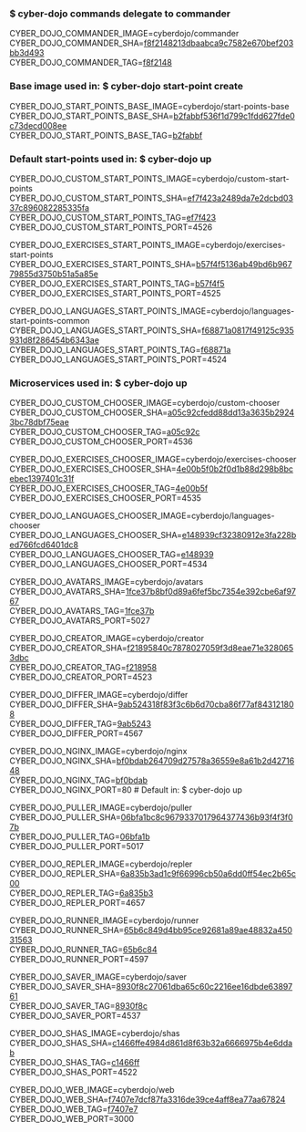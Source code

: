 ### $ cyber-dojo commands delegate to commander

CYBER_DOJO_COMMANDER_IMAGE=cyberdojo/commander  
CYBER_DOJO_COMMANDER_SHA=[f8f2148213dbaabca9c7582e670bef203bb3d493](https://github.com/cyber-dojo/commander/commit/f8f2148213dbaabca9c7582e670bef203bb3d493)  
CYBER_DOJO_COMMANDER_TAG=[f8f2148](https://hub.docker.com/layers/cyberdojo/commander/f8f2148/images/sha256-83ce3f47da89220b33a55c844e51d0e9fc44abe2af3e67f1005c8d62e203ec93)  

### Base image used in: $ cyber-dojo start-point create

CYBER_DOJO_START_POINTS_BASE_IMAGE=cyberdojo/start-points-base  
CYBER_DOJO_START_POINTS_BASE_SHA=[b2fabbf536f1d799c1fdd627fde0c73decd008ee](https://github.com/cyber-dojo/start-points-base/commit/b2fabbf536f1d799c1fdd627fde0c73decd008ee)  
CYBER_DOJO_START_POINTS_BASE_TAG=[b2fabbf](https://hub.docker.com/layers/cyberdojo/start-points-base/b2fabbf/images/sha256-98ec05964426dee091992aac4cb8bdc3982402900838a36c2699580711f753b9)  

### Default start-points used in: $ cyber-dojo up

CYBER_DOJO_CUSTOM_START_POINTS_IMAGE=cyberdojo/custom-start-points  
CYBER_DOJO_CUSTOM_START_POINTS_SHA=[ef7f423a2489da7e2dcbd0337c896082285335fa](https://github.com/cyber-dojo/custom-start-points/commit/ef7f423a2489da7e2dcbd0337c896082285335fa)  
CYBER_DOJO_CUSTOM_START_POINTS_TAG=[ef7f423](https://hub.docker.com/layers/cyberdojo/custom-start-points/ef7f423/images/sha256-d19084c8df84ee369787b01c9bfdc2344b22e4b581bb31e9bf79fe0e6b8acc10)  
CYBER_DOJO_CUSTOM_START_POINTS_PORT=4526

CYBER_DOJO_EXERCISES_START_POINTS_IMAGE=cyberdojo/exercises-start-points  
CYBER_DOJO_EXERCISES_START_POINTS_SHA=[b57f4f5136ab49bd6b96779855d3750b51a5a85e](https://github.com/cyber-dojo/exercises-start-points/commit/b57f4f5136ab49bd6b96779855d3750b51a5a85e)  
CYBER_DOJO_EXERCISES_START_POINTS_TAG=[b57f4f5](https://hub.docker.com/layers/cyberdojo/exercises-start-points/b57f4f5/images/sha256-99410ba902d4fe12d137b7af265f0f1f22e664f7012838f56cc516186a114955)  
CYBER_DOJO_EXERCISES_START_POINTS_PORT=4525

CYBER_DOJO_LANGUAGES_START_POINTS_IMAGE=cyberdojo/languages-start-points-common  
CYBER_DOJO_LANGUAGES_START_POINTS_SHA=[f68871a0817f49125c935931d8f286454b6343ae](https://github.com/cyber-dojo/languages-start-points/commit/f68871a0817f49125c935931d8f286454b6343ae)  
CYBER_DOJO_LANGUAGES_START_POINTS_TAG=[f68871a](https://hub.docker.com/layers/cyberdojo/languages-start-points-common/f68871a/images/sha256-e13e7813f7dcb978c74fe35f3788bdc4c5a45c289ce6bcb9505cc5343f660830)  
CYBER_DOJO_LANGUAGES_START_POINTS_PORT=4524

### Microservices used in: $ cyber-dojo up

CYBER_DOJO_CUSTOM_CHOOSER_IMAGE=cyberdojo/custom-chooser  
CYBER_DOJO_CUSTOM_CHOOSER_SHA=[a05c92cfedd88dd13a3635b29243bc78dbf75eae](https://github.com/cyber-dojo/custom-chooser/commit/a05c92cfedd88dd13a3635b29243bc78dbf75eae)  
CYBER_DOJO_CUSTOM_CHOOSER_TAG=[a05c92c](https://hub.docker.com/layers/cyberdojo/custom-chooser/a05c92c/images/sha256-21e388ca69a38c19ef14c35ffadfc9a2a05a779cb46715ed4be2b28dd384faa8)  
CYBER_DOJO_CUSTOM_CHOOSER_PORT=4536

CYBER_DOJO_EXERCISES_CHOOSER_IMAGE=cyberdojo/exercises-chooser  
CYBER_DOJO_EXERCISES_CHOOSER_SHA=[4e00b5f0b2f0d1b88d298b8bcebec1397401c31f](https://github.com/cyber-dojo/exercises-chooser/commit/4e00b5f0b2f0d1b88d298b8bcebec1397401c31f)  
CYBER_DOJO_EXERCISES_CHOOSER_TAG=[4e00b5f](https://hub.docker.com/layers/cyberdojo/exercises-chooser/4e00b5f/images/sha256-ec953c83ceb0dab887cd8e60ece68a587dc49f02c9ebf0ecd33e23c8f2367015)  
CYBER_DOJO_EXERCISES_CHOOSER_PORT=4535

CYBER_DOJO_LANGUAGES_CHOOSER_IMAGE=cyberdojo/languages-chooser  
CYBER_DOJO_LANGUAGES_CHOOSER_SHA=[e148939cf32380912e3fa228bed766fcd6401dc8](https://github.com/cyber-dojo/languages-chooser/commit/e148939cf32380912e3fa228bed766fcd6401dc8)  
CYBER_DOJO_LANGUAGES_CHOOSER_TAG=[e148939](https://hub.docker.com/layers/cyberdojo/languages-chooser/e148939/images/sha256-efc8e09731124433b6cb58fa8ce78dc9cc3ea7d1a06a6234ebb56647274be7e9)  
CYBER_DOJO_LANGUAGES_CHOOSER_PORT=4534

CYBER_DOJO_AVATARS_IMAGE=cyberdojo/avatars  
CYBER_DOJO_AVATARS_SHA=[1fce37b8bf0d89a6fef5bc7354e392cbe6af9767](https://github.com/cyber-dojo/avatars/commit/1fce37b8bf0d89a6fef5bc7354e392cbe6af9767)  
CYBER_DOJO_AVATARS_TAG=[1fce37b](https://hub.docker.com/layers/cyberdojo/avatars/1fce37b/images/sha256-c459c8ee3347210d198c5b55367398901fcc637a641ac10f684f4c1d12ef5ba7)  
CYBER_DOJO_AVATARS_PORT=5027

CYBER_DOJO_CREATOR_IMAGE=cyberdojo/creator  
CYBER_DOJO_CREATOR_SHA=[f21895840c7878027059f3d8eae71e3280653dbc](https://github.com/cyber-dojo/creator/commit/f21895840c7878027059f3d8eae71e3280653dbc)  
CYBER_DOJO_CREATOR_TAG=[f218958](https://hub.docker.com/layers/cyberdojo/creator/f218958/images/sha256-913309847cb6b7fe3cfdbba1ced15ac9f42561ad8b61e748decd077a68aae25c)  
CYBER_DOJO_CREATOR_PORT=4523

CYBER_DOJO_DIFFER_IMAGE=cyberdojo/differ  
CYBER_DOJO_DIFFER_SHA=[9ab524318f83f3c6b6d70cba86f77af843121808](https://github.com/cyber-dojo/differ/commit/9ab524318f83f3c6b6d70cba86f77af843121808)  
CYBER_DOJO_DIFFER_TAG=[9ab5243](https://hub.docker.com/layers/cyberdojo/differ/9ab5243/images/sha256-a9ec69e899708f88e7b1aaa70d784668a6e1bc1b5a66289d80a61e082892282a)  
CYBER_DOJO_DIFFER_PORT=4567

CYBER_DOJO_NGINX_IMAGE=cyberdojo/nginx  
CYBER_DOJO_NGINX_SHA=[bf0bdab264709d27578a36559e8a61b2d4271648](https://github.com/cyber-dojo/nginx/commit/bf0bdab264709d27578a36559e8a61b2d4271648)  
CYBER_DOJO_NGINX_TAG=[bf0bdab](https://hub.docker.com/layers/cyberdojo/nginx/bf0bdab/images/sha256-e7803517ea098f36ae49fa1e7ecdaef403153e8c6e4bad98dcf74ac9051beeb2)  
CYBER_DOJO_NGINX_PORT=80 # Default in: $ cyber-dojo up

CYBER_DOJO_PULLER_IMAGE=cyberdojo/puller  
CYBER_DOJO_PULLER_SHA=[06bfa1bc8c9679337017964377436b93f4f3f07b](https://github.com/cyber-dojo/puller/commit/06bfa1bc8c9679337017964377436b93f4f3f07b)  
CYBER_DOJO_PULLER_TAG=[06bfa1b](https://hub.docker.com/layers/cyberdojo/puller/06bfa1b/images/sha256-db5dcf97b418afbfc8a07b92348d485df163f561079237709a0c17c9f363c898)  
CYBER_DOJO_PULLER_PORT=5017

CYBER_DOJO_REPLER_IMAGE=cyberdojo/repler  
CYBER_DOJO_REPLER_SHA=[6a835b3ad1c9f66996cb50a6dd0ff54ec2b65c00](https://github.com/cyber-dojo/repler/commit/6a835b3ad1c9f66996cb50a6dd0ff54ec2b65c00)  
CYBER_DOJO_REPLER_TAG=[6a835b3](https://hub.docker.com/layers/cyberdojo/repler/6a835b3/images/sha256-f595d9b4f9501a072fc32ed2bbdb45996f0e5f44004cc6f7fe0e6c2d4f70bade)  
CYBER_DOJO_REPLER_PORT=4657

CYBER_DOJO_RUNNER_IMAGE=cyberdojo/runner  
CYBER_DOJO_RUNNER_SHA=[65b6c849d4bb95ce92681a89ae48832a45031563](https://github.com/cyber-dojo/runner/commit/65b6c849d4bb95ce92681a89ae48832a45031563)  
CYBER_DOJO_RUNNER_TAG=[65b6c84](https://hub.docker.com/layers/cyberdojo/runner/65b6c84/images/sha256-dea373e6b1bd70752f0758175647546384cb38f5e84cd65673ec8fd0d30d38cf)  
CYBER_DOJO_RUNNER_PORT=4597

CYBER_DOJO_SAVER_IMAGE=cyberdojo/saver  
CYBER_DOJO_SAVER_SHA=[8930f8c27061dba65c60c2216ee16dbde6389761](https://github.com/cyber-dojo/saver/commit/8930f8c27061dba65c60c2216ee16dbde6389761)  
CYBER_DOJO_SAVER_TAG=[8930f8c](https://hub.docker.com/layers/cyberdojo/saver/8930f8c/images/sha256-6fc7cd2eb4e181aa0e06a5a60db5f77f0b75b71406aa261d7651a9fda86b87ac)  
CYBER_DOJO_SAVER_PORT=4537

CYBER_DOJO_SHAS_IMAGE=cyberdojo/shas  
CYBER_DOJO_SHAS_SHA=[c1466ffe4984d861d8f63b32a6666975b4e6ddab](https://github.com/cyber-dojo/shas/commit/c1466ffe4984d861d8f63b32a6666975b4e6ddab)  
CYBER_DOJO_SHAS_TAG=[c1466ff](https://hub.docker.com/layers/cyberdojo/shas/c1466ff/images/sha256-07a9ea731bb73446e11d10245a58a5fe279e5986ff4827cb54d62c20edc98d2d)  
CYBER_DOJO_SHAS_PORT=4522

CYBER_DOJO_WEB_IMAGE=cyberdojo/web  
CYBER_DOJO_WEB_SHA=[f7407e7dcf87fa3316de39ce4aff8ea77aa67824](https://github.com/cyber-dojo/web/commit/f7407e7dcf87fa3316de39ce4aff8ea77aa67824)  
CYBER_DOJO_WEB_TAG=[f7407e7](https://hub.docker.com/layers/cyberdojo/web/f7407e7/images/sha256-c94ac9c81507abad79014d12af785cec4d6f9259147f3a553c18569e147ae87c)  
CYBER_DOJO_WEB_PORT=3000

